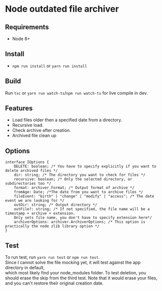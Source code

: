 # Node outdated file archiver

## Requirements

- Node 8+

## Install

- `npm run install` or `yarn run install`

## Build

Run `tsc` or `yarn run watch-ts`/`npm run watch-ts` for live compile in dev.

## Features

- Load files older then a specified date from a directory.
- Recursive load.
- Check archive after creation.
- Archived file clean up

## Options 
```
interface IOptions {
    DELETE: boolean; /* You have to specify explicitly if you want to delete archived files */
    dir: string; /* The directory you want to check for files */
    recursive: boolean; /* Only the selected directory, or subdirectories too */
    format: archiver.Format; /* Output format of archive */
    fromAge: Date; /*The date from you want to archive files */
    fileEvent: "birth" | "change" | "modify" | "access"; /* The date event we are looking for */
    outDir: string; /* Output directory */
    outFile?: string; /* If not specified, the file name will be a timestamp + archive + extension.
    Only sets file name, you don't have to specify extension here*/
    archiverOptions: archiver.ArchiverOptions; /* This option is practically the node zlib library option */
} 
```

## Test

To run test, run `yarn run test` or `npm run test`.  
Since I cannot solve the file mocking yet, it will test against the app directory in default,  
which most likely find your node_modules folder.
To test deletion, you should erase the skip from the third test.
Note that it would erase your files, and you can't restore their original creation date.
